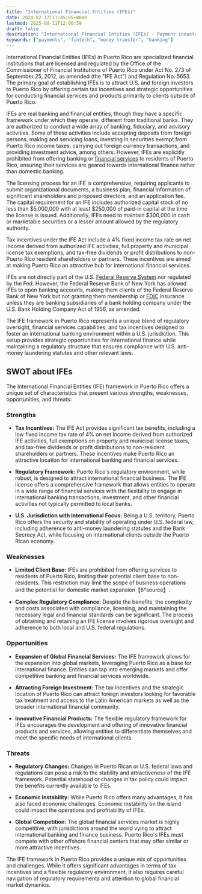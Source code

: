 ```yaml
---
title: "International Financial Entities (IFEs)"
date: 2024-02-17T11:45:05+0000
lastmod: 2025-08-11T12:00:59
draft: false
description: "International Financial Entities (IFEs) - Payment industry knowledge and insights"
keywords: ["payments", "fintech", "money transfer", "banking"]
---
```


International Financial Entities (IFEs) in Puerto Rico are specialized financial institutions that are licensed and regulated by the Office of the Commissioner of Financial Institutions of Puerto Rico under Act No. 273 of September 25, 2012, as amended (the "IFE Act") and Regulation No. 5653. The primary goal of establishing IFEs is to attract U.S. and foreign investors to Puerto Rico by offering certain tax incentives and strategic opportunities for conducting financial services and products primarily to clients outside of Puerto Rico.

IFEs are real banking and financial entities, though they have a specific framework under which they operate, different from traditional banks. They are authorized to conduct a wide array of banking, fiduciary, and advisory activities. Some of these activities include accepting deposits from foreign persons, making and servicing loans, investing in securities exempt from Puerto Rico income taxes, carrying out foreign currency transactions, and providing investment advice, among others. However, IFEs are explicitly prohibited from offering banking or [financial services](https://faisalkhanllc.xyz/resources/payments-wiki/f/financial-services/) to residents of Puerto Rico, ensuring their services are geared towards international finance rather than domestic banking.

The licensing process for an IFE is comprehensive, requiring applicants to submit organizational documents, a business plan, financial information of significant shareholders and proposed directors, and an application fee. The capital requirement for an IFE includes authorized capital stock of no less than $5,000,000 with at least $250,000 of paid-in capital at the time the license is issued. Additionally, IFEs need to maintain $300,000 in cash or marketable securities or a lesser amount allowed by the regulatory authority.

Tax incentives under the IFE Act include a 4% fixed income tax rate on net income derived from authorized IFE activities, full property and municipal license tax exemptions, and tax-free dividends or profit distributions to non-Puerto Rico resident shareholders or partners. These incentives are aimed at making Puerto Rico an attractive hub for international financial services.

IFEs are not directly part of the U.S. [Federal Reserve System](https://faisalkhanllc.xyz/resources/payments-wiki/f/federal-reserve-system/) nor regulated by the Fed. However, the Federal Reserve Bank of New York has allowed IFEs to open banking accounts, making them clients of the Federal Reserve Bank of New York but not granting them membership or [FDIC](https://faisalkhanllc.xyz/resources/payments-wiki/f/what-does-the-federal-deposit-insurance-corporation-fdic-do/) insurance unless they are banking subsidiaries of a bank holding company under the U.S. Bank Holding Company Act of 1956, as amended.

The IFE framework in Puerto Rico represents a unique blend of regulatory oversight, financial services capabilities, and tax incentives designed to foster an international banking environment within a U.S. jurisdiction. This setup provides strategic opportunities for international finance while maintaining a regulatory structure that ensures compliance with U.S. anti-money laundering statutes and other relevant laws.

## SWOT about IFEs

The International Financial Entities (IFE) framework in Puerto Rico offers a unique set of characteristics that present various strengths, weaknesses, opportunities, and threats:

### Strengths

- **Tax Incentives:** The IFE Act provides significant tax benefits, including a low fixed income tax rate of 4% on net income derived from authorized IFE activities, full exemptions on property and municipal license taxes, and tax-free dividends or profit distributions to non-resident shareholders or partners. These incentives make Puerto Rico an attractive location for international banking and financial services.

- **Regulatory Framework:** Puerto Rico's regulatory environment, while robust, is designed to attract international financial business. The IFE license offers a comprehensive framework that allows entities to operate in a wide range of financial services with the flexibility to engage in international banking transactions, investment, and other financial activities not typically permitted to local banks.

- **U.S. Jurisdiction with International Focus:** Being a U.S. territory, Puerto Rico offers the security and stability of operating under U.S. federal law, including adherence to anti-money laundering statutes and the Bank Secrecy Act, while focusing on international clients outside the Puerto Rican economy.

### Weaknesses

- **Limited Client Base:** IFEs are prohibited from offering services to residents of Puerto Rico, limiting their potential client base to non-residents. This restriction may limit the scope of business operations and the potential for domestic market expansion【6†source】.

- **Complex Regulatory Compliance:** Despite the benefits, the complexity and costs associated with compliance, licensing, and maintaining the necessary legal and financial standards can be significant. The process of obtaining and retaining an IFE license involves rigorous oversight and adherence to both local and U.S. federal regulations.

### Opportunities

- **Expansion of Global Financial Services:** The IFE framework allows for the expansion into global markets, leveraging Puerto Rico as a base for international finance. Entities can tap into emerging markets and offer competitive banking and financial services worldwide.

- **Attracting Foreign Investment:** The tax incentives and the strategic location of Puerto Rico can attract foreign investors looking for favorable tax treatment and access to the Latin American markets as well as the broader international financial community.

- **Innovative Financial Products:** The flexible regulatory framework for IFEs encourages the development and offering of innovative financial products and services, allowing entities to differentiate themselves and meet the specific needs of international clients.

### Threats

- **Regulatory Changes:** Changes in Puerto Rican or U.S. federal laws and regulations can pose a risk to the stability and attractiveness of the IFE framework. Potential statehood or changes in tax policy could impact the benefits currently available to IFEs.

- **Economic Instability:** While Puerto Rico offers many advantages, it has also faced economic challenges. Economic instability on the island could impact the operations and profitability of IFEs.

- **Global Competition:** The global financial services market is highly competitive, with jurisdictions around the world vying to attract international banking and finance business. Puerto Rico's IFEs must compete with other offshore financial centers that may offer similar or more attractive incentives.

The IFE framework in Puerto Rico provides a unique mix of opportunities and challenges. While it offers significant advantages in terms of tax incentives and a flexible regulatory environment, it also requires careful navigation of regulatory requirements and attention to global financial market dynamics.